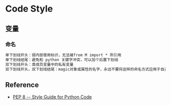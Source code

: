 # Code Style


## 变量
### 命名
```md
单下划线开头：弱内部使用标识，无法被from M import * 所引用
单下划线结尾：避免和 python 关键字冲突，可以加个后置下划线
双下划线开头：类成员变量中的私有变量
双下划线开头，双下划线结尾：magic对象或属性的名字，永远不要将这样的命名方式应用于自己的变量和函数
```

## Reference
* [PEP 8 -- Style Guide for Python Code](https://www.python.org/dev/peps/pep-0008/)